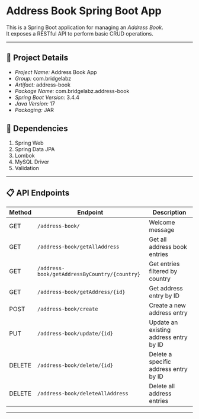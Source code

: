 # Address Book Spring Boot App

This is a Spring Boot application for managing an *Address Book*.  
It exposes a RESTful API to perform basic CRUD operations.

---

## 📌 Project Details

- *Project Name:* Address Book App
- *Group:* com.bridgelabz
- *Artifact:* address-book
- *Package Name:* com.bridgelabz.address-book
- *Spring Boot Version:* 3.4.4
- *Java Version:* 17
- *Packaging:* JAR



## 🧩 Dependencies

1. Spring Web
2. Spring Data JPA
3. Lombok
4. MySQL Driver
5. Validation

--- 

## 📋 API Endpoints

| Method | Endpoint                                      | Description                                  |
|--------|-----------------------------------------------|----------------------------------------------|
| GET    | `/address-book/`                              | Welcome message                              |
| GET    | `/address-book/getAllAddress`                 | Get all address book entries                 |
| GET    | `/address-book/getAddressByCountry/{country}` | Get entries filtered by country              |
| GET    | `/address-book/getAddress/{id}`               | Get address entry by ID                      |
| POST   | `/address-book/create`                        | Create a new address entry                   |
| PUT    | `/address-book/update/{id}`                   | Update an existing address entry by ID       |
| DELETE | `/address-book/delete/{id}`                   | Delete a specific address entry by ID        |
| DELETE | `/address-book/deleteAllAddress`              | Delete all address entries                   |

---